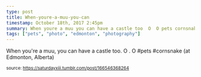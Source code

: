 ```yaml
---
type: post
title: When-youre-a-muu-you-can
timestamp: October 18th, 2017 2:45pm
summary: When youre a muu you can have a castle too  O  O pets cornsnake  at Edmonton Albertap 
tags: ["pets", "photo", "edmonton", "photography"]
---
```

<a href="https://www.instagram.com/p/BaZzs9xH1ih/ "></a>
                                                                                          
When you're a muu, you can have a castle too.  O . O #pets #cornsnake  (at Edmonton, Alberta)
 
                                    
                
                
                
                
                                
<small>source: https://saturdayxiii.tumblr.com/post/166546368264</small>